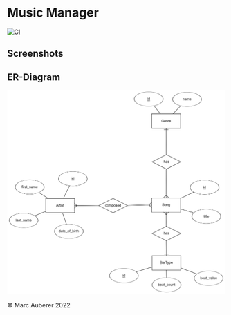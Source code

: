 # Music Manager
[![CI](https://github.com/marcauberer/ase-project/actions/workflows/ci.yml/badge.svg)](https://github.com/marcauberer/ase-project/actions/workflows/ci.yml)

## Screenshots

## ER-Diagram
![ER diagram](media/er-diagram.png "ER diagram")

© Marc Auberer 2022